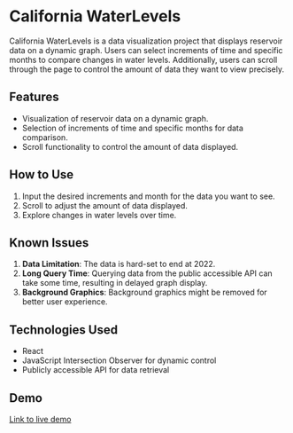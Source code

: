 # California WaterLevels

California WaterLevels is a data visualization project that displays reservoir data on a dynamic graph. Users can select increments of time and specific months to compare changes in water levels. Additionally, users can scroll through the page to control the amount of data they want to view precisely.

## Features

- Visualization of reservoir data on a dynamic graph.
- Selection of increments of time and specific months for data comparison.
- Scroll functionality to control the amount of data displayed.


## How to Use

1. Input the desired increments and month for the data you want to see.
2. Scroll to adjust the amount of data displayed.
3. Explore changes in water levels over time.

## Known Issues

1. **Data Limitation**: The data is hard-set to end at 2022.
2. **Long Query Time**: Querying data from the public accessible API can take some time, resulting in delayed graph display.
3. **Background Graphics**: Background graphics might be removed for better user experience.

## Technologies Used

- React
- JavaScript Intersection Observer for dynamic control
- Publicly accessible API for data retrieval

## Demo

[Link to live demo](https://california-waterlevels.onrender.com/)
